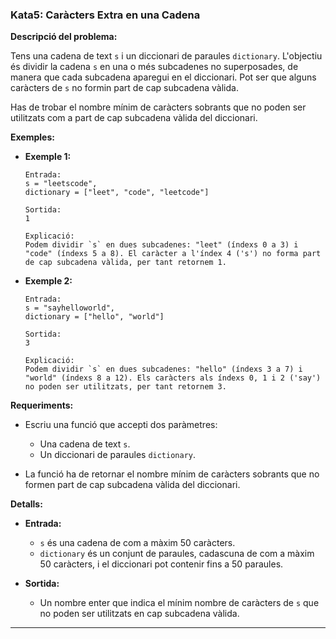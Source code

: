### Kata5: Caràcters Extra en una Cadena

**Descripció del problema:**

Tens una cadena de text `s` i un diccionari de paraules `dictionary`. L'objectiu és dividir la cadena `s` en una o més subcadenes no superposades, de manera que cada subcadena aparegui en el diccionari. Pot ser que alguns caràcters de `s` no formin part de cap subcadena vàlida.

Has de trobar el nombre mínim de caràcters sobrants que no poden ser utilitzats com a part de cap subcadena vàlida del diccionari.

**Exemples:**

- **Exemple 1:**

    ``` 
    Entrada: 
    s = "leetscode", 
    dictionary = ["leet", "code", "leetcode"]
    
    Sortida: 
    1
    
    Explicació: 
    Podem dividir `s` en dues subcadenes: "leet" (índexs 0 a 3) i "code" (índexs 5 a 8). El caràcter a l'índex 4 ('s') no forma part de cap subcadena vàlida, per tant retornem 1.
    ```

- **Exemple 2:**

    ```
    Entrada: 
    s = "sayhelloworld", 
    dictionary = ["hello", "world"]
    
    Sortida: 
    3
    
    Explicació: 
    Podem dividir `s` en dues subcadenes: "hello" (índexs 3 a 7) i "world" (índexs 8 a 12). Els caràcters als índexs 0, 1 i 2 ('say') no poden ser utilitzats, per tant retornem 3.
    ```

**Requeriments:**

- Escriu una funció que accepti dos paràmetres:
  - Una cadena de text `s`.
  - Un diccionari de paraules `dictionary`.
  
- La funció ha de retornar el nombre mínim de caràcters sobrants que no formen part de cap subcadena vàlida del diccionari.

**Detalls:**

- **Entrada:**
  - `s` és una cadena de com a màxim 50 caràcters.
  - `dictionary` és un conjunt de paraules, cadascuna de com a màxim 50 caràcters, i el diccionari pot contenir fins a 50 paraules.

- **Sortida:** 
  - Un nombre enter que indica el mínim nombre de caràcters de `s` que no poden ser utilitzats en cap subcadena vàlida.

---
